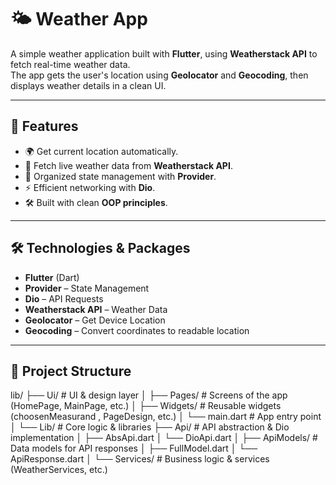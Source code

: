 # 🌤️ Weather App

A simple weather application built with **Flutter**, using **Weatherstack API** to fetch real-time weather data.  
The app gets the user's location using **Geolocator** and **Geocoding**, then displays weather details in a clean UI.  

---

## 🚀 Features
- 🌍 Get current location automatically.
- 📡 Fetch live weather data from **Weatherstack API**.
- 🔄 Organized state management with **Provider**.
- ⚡ Efficient networking with **Dio**.
- 🛠️ Built with clean **OOP principles**.

---

## 🛠️ Technologies & Packages
- **Flutter** (Dart)
- **Provider** – State Management
- **Dio** – API Requests
- **Weatherstack API** – Weather Data
- **Geolocator** – Get Device Location
- **Geocoding** – Convert coordinates to readable location

---

## 📂 Project Structure
lib/
  ├── Ui/ # UI & design layer
  │   ├── Pages/ # Screens of the app (HomePage, MainPage, etc.)
  │   ├── Widgets/ # Reusable widgets (choosenMeasurand , PageDesign, etc.)
  │   └── main.dart # App entry point
  │
  └── Lib/ # Core logic & libraries
      ├── Api/ # API abstraction & Dio implementation
      │ ├── AbsApi.dart
      │ └── DioApi.dart
      │
      ├── ApiModels/ # Data models for API responses
      │ ├── FullModel.dart
      │ └── ApiResponse.dart
      │
      └── Services/ # Business logic & services (WeatherServices, etc.)
  
